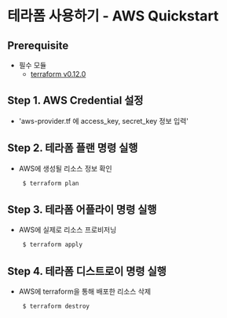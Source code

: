 # 테라폼 사용하기 - AWS Quickstart

## Prerequisite
* 필수 모듈  
  * [terraform v0.12.0](https://www.terraform.io/downloads)

## Step 1. AWS Credential 설정
* 'aws-provider.tf 에 access_key, secret_key 정보 입력'


## Step 2. 테라폼 플랜 명령 실행
* AWS에 생성될 리소스 정보 확인
    ```bash
     $ terraform plan
    ```

## Step 3. 테라폼 어플라이 명령 실행
* AWS에 실제로 리소스 프로비저닝
    ```bash
     $ terraform apply
    ```

## Step 4. 테라폼 디스트로이 명령 실행
* AWS에 terraform을 통해 배포한 리소스 삭제
    ```bash
     $ terraform destroy
    ```
